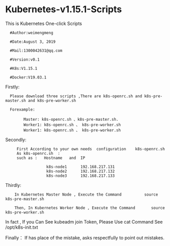 # Kubernetes-v1.15.1-Scripts
This is Kubernetes One-click Scripts


      #Author:weimengmeng

      #Date:August 3, 2019
      
      #Mail:1300042631@qq.com

      #Version:v0.1

      #K8s:V1.15.1

      #Docker:V19.03.1




Firstly: 

      Please download three scripts ,There are k8s-openrc.sh and k8s-pre-master.sh and k8s-pre-worker.sh  
 
      Forexample:
 
            Master: k8s-openrc.sh 、k8s-pre-master.sh.
            Worker1: k8s-openrc.sh 、 k8s-pre-worker.sh 
            Worker1: k8s-openrc.sh 、 k8s-pre-worker.sh 
            
         

 

Secondly:

         First According to your own needs  configuration    k8s-openrc.sh 
         As k8s-openrc.sh  : 
         such as :   Hostname   and  IP
                      
                      k8s-node1      192.168.217.131
                      k8s-node2      192.168.217.132
                      k8s-node3      192.168.217.133


Thirdly:

        
        In Kubernetes Master Node , Execute the Command          source k8s-pre-master.sh
 
        Then, In Kubernetes Worker Node , Execute the Command       source k8s-pre-worker.sh
           
           
           
           
  

In fact , If you Can See kubeadm join Token, Please Use cat Command See /opt/k8s-init.txt   




Finally： If has place of the mistake, asks respectfully to point out mistakes.
